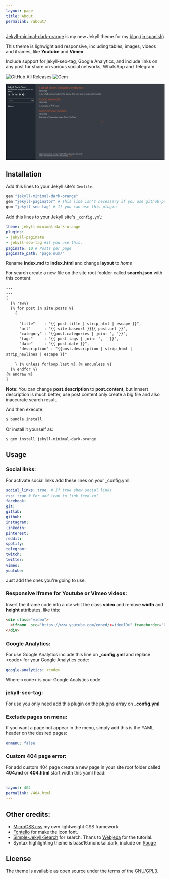 ```yaml
---
layout: page
title: About
permalink: /about/
---
```


[Jekyll-minimal-dark-orange](https://son-link.github.io/jekyll-minimal-dark-orange) is my new Jekyll theme for my [blog (in spanish)](https://son-link.github.io)

This theme is lighwight and responsive, including tables, images, videos and iframes, like **Youtube** and **Vimeo**

Include support for jekyll-seo-tag, Google Analytics, and include links on any post for share on various social networks, WhatsApp and Telegram.

![GitHub All Releases](https://img.shields.io/github/downloads/son-link/jekyll-minimal-dark-orange/total?style=flat-square&label=Github%20downloads)
![Gem](https://img.shields.io/gem/dt/jekyll-minimal-dark-orange?label=GEM%20downloads&style=flat-square)

![Capture](/screenshot.png)

## Installation

Add this lines to your Jekyll site's `Gemfile`:

```ruby
gem "jekyll-minimal-dark-orange"
gem "jekyll-paginator" # This line isn't necessary if you use github-pages
gem "jekyll-seo-tag" # If you can use this plugin
```

Add this lines to your Jekyll site's `_config.yml`:

```yaml
theme: jekyll-minimal-dark-orange
plugins:
- jekyll-paginate
- jekyll-seo-tag #if you use this.
paginate: 10 # Posts per page
paginate_path: "page:num/"
```

Rename **index.md** to **index.html** and change **layout** to *home*

For search create a new file on the site root foolder called **search.json** with this content:

```plain
---
---
[
  {% raw%}
  {% for post in site.posts %}
    {

      "title"    : "{{ post.title | strip_html | escape }}",
      "url"      : "{{ site.baseurl }}{{ post.url }}",
      "category" : "{{post.categories | join: ', '}}",
      "tags"     : "{{ post.tags | join: ', ' }}",
      "date"     : "{{ post.date }}",
      "description" : "{{post.description | strip_html | strip_newlines | escape }}"

    } {% unless forloop.last %},{% endunless %}
  {% endfor %}
{% endraw %}
]
```
**Note**: You can change **post.description** to **post.content**, but innsert description is much better, use post.content only create a big file and also inaccurate search result.

And then execute:

```sh
$ bundle install
```
Or install it yourself as:
```sh
$ gem install jekyll-minimal-dark-orange
```

## Usage

### Social links:

For activate social links add these lines on your _config.yml:

```yaml
social_links: true  # If true show social links
rss: true # For add icon to link feed.xml
facebook:
git:
gitlab:
github:
instagram:
linkedin:
pinterest:
reddit:
spotify:
telegram:
twitch:
twitter:
vimeo:
youtube:
```
Just add the ones you're going to use.

### Responsive iframe for Youtube or Vimeo videos:

Insert the iframe code into a div whit the class **video** and remove **width** and **height** attributes, like this:

```html
<div class="video">
  <iframe  src="https://www.youtube.com/embed/<videoID>" frameborder="0" allow="autoplay; encrypted-media" allowfullscreen></iframe>
</div>
```

### Google Analytics:
For use Google Analytics include this line  on **_config.yml** and replace &lt;code> for your Google Analytics code:

```yaml
google-analytics: <code>
```
Where &lt;code> is your Google Analytics code.

### jekyll-seo-tag:
For use you only need add this plugin on the plugins array on **_config.yml**

### Exclude pages on menu:
If you want a page not appear in the menu, simply add this is the YAML header on the desired pages:

```yaml
onmenu: false
```

### Custom 404 page error:
For add custom 404 page create a new page in your site root folder called **404.md** or **404.html** start width this yaml head:

```yaml
---
layout: 404
permalink: /404.html
---
```

## Other credits:

* [MicroCSS.css](https://son-link.github.io/microcss) my own lightweight CSS framework.
* [Fontello](http://fontello.com/) for make the icon font.
* [Simple-Jekyll-Search](https://github.com/christian-fei/Simple-Jekyll-Search) for search. Thans to [Webjeda](https://blog.webjeda.com/instant-jekyll-search/) for the tutorial.
* Syntax highlighting theme is base16.monokai.dark, include on [Rouge](https://github.com/rouge-ruby/rouge)

## License

The theme is available as open source under the terms of the [GNU/GPL3](https://opensource.org/licenses/GPL-3.0).
